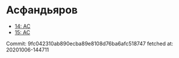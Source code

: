 # Асфандьяров
- [14: AC](14.md)
- [15: AC](15.md)

Commit: 9fc042310ab890ecba89e8108d76ba6afc518747
 fetched at: 20201006-144711
